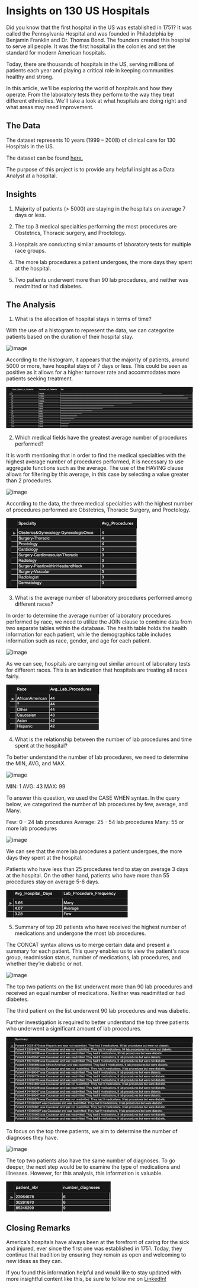 # Insights on 130 US Hospitals

Did you know that the first hospital in the US was established in 1751? It was called the Pennsylvania Hospital and was founded in Philadelphia by Benjamin Franklin and Dr. Thomas Bond. The founders created this hospital to serve all people. It was the first hospital in the colonies and set the standard for modern American hospitals. 

Today, there are thousands of hospitals in the US, serving millions of patients each year and playing a critical role in keeping communities healthy and strong.

In this article, we'll be exploring the world of hospitals and how they operate. From the laboratory tests they perform to the way they treat different ethnicities. We'll take a look at what hospitals are doing right and what areas may need improvement.

## The Data

The dataset represents 10 years (1999 – 2008) of clinical care for 130 Hospitals in the US. 
 
The dataset can be found [here.](https://www.kaggle.com/code/iabhishekofficial/prediction-on-hospital-readmission/data?select=diabetic_data.csv)

The purpose of this project is to provide any helpful insight as a Data Analyst at a hospital. 

## Insights

1.	Majority of patients (> 5000) are staying in the hospitals on average 7 days or less. 

2.	The top 3 medical specialties performing the most procedures are Obstetrics, Thoracic surgery, and Proctology. 

3.	Hospitals are conducting similar amounts of laboratory tests for multiple race groups.

4.	The more lab procedures a patient undergoes, the more days they spent at the hospital.

5.	Two patients underwent more than 90 lab procedures, and neither was readmitted or had diabetes.

## The Analysis

1.	What is the allocation of hospital stays in terms of time?

With the use of a histogram to represent the data, we can categorize patients based on the duration of their hospital stay.

![image](https://user-images.githubusercontent.com/120342460/216101986-28e52e55-9624-435b-804b-d2caeac23827.png)

According to the histogram, it appears that the majority of patients, around 5000 or more, have hospital stays of 7 days or less. This could be seen as positive as it allows for a higher turnover rate and accommodates more patients seeking treatment.

<img src="images/histogram.health.png?raw=true"/>

2.	Which medical fields have the greatest average number of procedures performed?

It is worth mentioning that in order to find the medical specialties with the highest average number of procedures performed, it is necessary to use aggregate functions such as the average. The use of the HAVING clause allows for filtering by this average, in this case by selecting a value greater than 2 procedures.

![image](https://user-images.githubusercontent.com/120342460/216172738-3038a6cd-f385-4292-ba79-a339fdf9470f.png)

According to the data, the three medical specialties with the highest number of procedures performed are Obstetrics, Thoracic Surgery, and Proctology.

<img src="images/num_procedures.health.png?raw=true"/>

3.	What is the average number of laboratory procedures performed among different races?

In order to determine the average number of laboratory procedures performed by race, we need to utilize the JOIN clause to combine data from two separate tables within the database. The health table holds the health information for each patient, while the demographics table includes information such as race, gender, and age for each patient.

![image](https://user-images.githubusercontent.com/120342460/216175463-2f684ca8-7d02-4188-88af-0afd923b42c3.png)

As we can see, hospitals are carrying out similar amount of laboratory tests for different races. This is an indication that hospitals are treating all races fairly.

<img src="images/lab_procedures.health.png?raw=true"/>

4.	What is the relationship between the number of lab procedures and time spent at the hospital?

To better understand the number of lab procedures, we need to determine the MIN, AVG, and MAX.

![image](https://user-images.githubusercontent.com/120342460/216786303-e1b8197c-be9a-4e7a-b74a-b03dd15669ff.png)

MIN: 1
AVG: 43
MAX: 99 

To answer this question, we used the CASE WHEN syntax. 
In the query below, we categorized the number of lab procedures by few, average, and Many. 

Few: 0 – 24 lab procedures
Average: 25 - 54 lab procedures
Many: 55 or more lab procedures

![image](https://user-images.githubusercontent.com/120342460/216785860-3cc318ed-beb3-4b02-b325-bf87863e2cb7.png)

We can see that the more lab procedures a patient undergoes, the more days they spent at the hospital. 

Patients who have less than 25 procedures tend to stay on average 3 days at the hospital. On the other hand, patients who have more than 55 procedures stay on average 5-6 days. 

<img src="images/hospitaldays.health.png?raw=true"/>

5.	Summary of top 20 patients who have received the highest number of medications and undergone the most lab procedures.

The CONCAT syntax allows us to merge certain data and present a summary for each patient. This query enables us to view the patient's race group, readmission status, number of medications, lab procedures, and whether they’re diabetic or not. 

![image](https://user-images.githubusercontent.com/120342460/216841711-45a5381e-83b7-4fb0-a0f4-0e2888469222.png)

The top two patients on the list underwent more than 90 lab procedures and received an equal number of medications. Neither was readmitted or had diabetes.

The third patient on the list underwent 90 lab procedures and was diabetic.

Further investigation is required to better understand the top three patients who underwent a significant amount of lab procedures.

<img src="images/summary.health.png?raw=true"/>

To focus on the top three patients, we aim to determine the number of diagnoses they have.

![image](https://user-images.githubusercontent.com/120342460/216841719-860c95ec-10e2-4b85-9f3c-2929aed673ef.png)

The top two patients also have the same number of diagnoses. To go deeper, the next step would be to examine the type of medications and illnesses. However, for this analysis, this information is valuable.

<img src="images/diagnoses.health.png?raw=true"/>

## Closing Remarks

America’s hospitals have always been at the forefront of caring for the sick and injured, ever since the first one was established in 1751. Today, they continue that tradition by ensuring they remain as open and welcoming to new ideas as they can.

If you found this information helpful and would like to stay updated with more insightful content like this, be sure to follow me on [LinkedIn!](https://www.linkedin.com/in/vaniacortez/)



